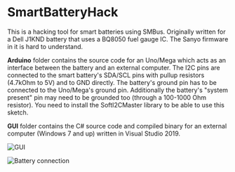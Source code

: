 # SmartBatteryHack
This is a hacking tool for smart batteries using SMBus. Originally written for a Dell J1KND battery that uses a BQ8050 fuel gauge IC. The Sanyo firmware in it is hard to understand.

**Arduino** folder contains the source code for an Uno/Mega which acts as an interface between the battery and an external computer. The I2C pins are connected to the smart battery's SDA/SCL pins with pullup resistors (4.7kOhm to 5V) and to GND directly. The battery's ground pin has to be connected to the Uno/Mega's ground pin. Additionally the battery's "system present" pin may need to be grounded too (through a 100-1000 Ohm resistor). You need to install the SoftI2CMaster library to be able to use this sketch.

**GUI** folder contains the C# source code and compiled binary for an external computer (Windows 7 and up) written in Visual Studio 2019.

![GUI](https://boundaryconditionhome.files.wordpress.com/2020/01/sbhack_gui_01.png)

![Battery connection](https://boundaryconditionhome.files.wordpress.com/2020/01/img_20200118_104135_02.jpg)
